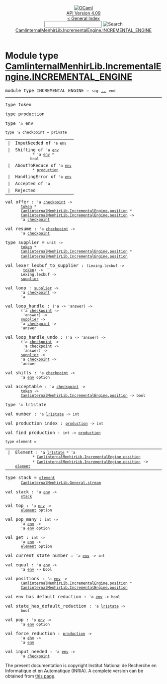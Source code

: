 <!-- ((! set title API !)) ((! set documentation !)) ((! set api !)) ((! set nobreadcrumb !)) -->
<div class="api"><header><nav class="toc brand"><a class="brand" href="https://ocaml.org/"><img src="colour-logo-gray.svg" class="svg" alt="OCaml"></a></nav><nav class="toc"><div class="toc_version"><a href="/docs" id="version-select">API Version 4.09</a></div><a href="index.html">&lt; General Index</a><div class="api_search"><input type="text" name="apisearch" id="api_search" oninput="mySearch(false);" onkeypress="this.oninput();" onclick="this.oninput();" onpaste="this.oninput();">
<img src="search_icon.svg" alt="Search" class="svg" onclick="mySearch(false)"></div>
<div id="search_results"></div><div class="toc_title"><a href="#top">CamlinternalMenhirLib.IncrementalEngine.INCREMENTAL_ENGINE</a></div><ul></ul></nav></header>

<h1>Module type <a href="type_CamlinternalMenhirLib.IncrementalEngine.INCREMENTAL_ENGINE.html">CamlinternalMenhirLib.IncrementalEngine.INCREMENTAL_ENGINE</a></h1>

<pre><span id="MODULETYPEINCREMENTAL_ENGINE"><span class="keyword">module type</span> INCREMENTAL_ENGINE</span> = <code class="code"><span class="keyword">sig</span></code> <a href="CamlinternalMenhirLib.IncrementalEngine.INCREMENTAL_ENGINE.html">..</a> <code class="code"><span class="keyword">end</span></code></pre><hr width="100%">

<pre><span id="TYPEtoken"><span class="keyword">type</span> <code class="type"></code>token</span> </pre>


<pre><span id="TYPEproduction"><span class="keyword">type</span> <code class="type"></code>production</span> </pre>


<pre><span id="TYPEenv"><span class="keyword">type</span> <code class="type">'a</code> env</span> </pre>


<pre><code><span id="TYPEcheckpoint"><span class="keyword">type</span> <code class="type">'a</code> checkpoint</span> = private </code></pre><table class="typetable">
<tbody><tr>
<td align="left" valign="top">
<code><span class="keyword">|</span></code></td>
<td align="left" valign="top">
<code><span id="TYPEELTcheckpoint.InputNeeded"><span class="constructor">InputNeeded</span></span> <span class="keyword">of</span> <code class="type">'a <a href="CamlinternalMenhirLib.IncrementalEngine.INCREMENTAL_ENGINE.html#TYPEenv">env</a></code></code></td>

</tr>
<tr>
<td align="left" valign="top">
<code><span class="keyword">|</span></code></td>
<td align="left" valign="top">
<code><span id="TYPEELTcheckpoint.Shifting"><span class="constructor">Shifting</span></span> <span class="keyword">of</span> <code class="type">'a <a href="CamlinternalMenhirLib.IncrementalEngine.INCREMENTAL_ENGINE.html#TYPEenv">env</a><br>        * 'a <a href="CamlinternalMenhirLib.IncrementalEngine.INCREMENTAL_ENGINE.html#TYPEenv">env</a> * <br>       bool</code></code></td>

</tr>
<tr>
<td align="left" valign="top">
<code><span class="keyword">|</span></code></td>
<td align="left" valign="top">
<code><span id="TYPEELTcheckpoint.AboutToReduce"><span class="constructor">AboutToReduce</span></span> <span class="keyword">of</span> <code class="type">'a <a href="CamlinternalMenhirLib.IncrementalEngine.INCREMENTAL_ENGINE.html#TYPEenv">env</a><br>        * <a href="CamlinternalMenhirLib.IncrementalEngine.INCREMENTAL_ENGINE.html#TYPEproduction">production</a></code></code></td>

</tr>
<tr>
<td align="left" valign="top">
<code><span class="keyword">|</span></code></td>
<td align="left" valign="top">
<code><span id="TYPEELTcheckpoint.HandlingError"><span class="constructor">HandlingError</span></span> <span class="keyword">of</span> <code class="type">'a <a href="CamlinternalMenhirLib.IncrementalEngine.INCREMENTAL_ENGINE.html#TYPEenv">env</a></code></code></td>

</tr>
<tr>
<td align="left" valign="top">
<code><span class="keyword">|</span></code></td>
<td align="left" valign="top">
<code><span id="TYPEELTcheckpoint.Accepted"><span class="constructor">Accepted</span></span> <span class="keyword">of</span> <code class="type">'a</code></code></td>

</tr>
<tr>
<td align="left" valign="top">
<code><span class="keyword">|</span></code></td>
<td align="left" valign="top">
<code><span id="TYPEELTcheckpoint.Rejected"><span class="constructor">Rejected</span></span></code></td>

</tr></tbody></table>



<pre><span id="VALoffer"><span class="keyword">val</span> offer</span> : <code class="type">'a <a href="CamlinternalMenhirLib.IncrementalEngine.INCREMENTAL_ENGINE.html#TYPEcheckpoint">checkpoint</a> -&gt;<br>       <a href="CamlinternalMenhirLib.IncrementalEngine.INCREMENTAL_ENGINE.html#TYPEtoken">token</a> *<br>       <a href="CamlinternalMenhirLib.IncrementalEngine.html#TYPEposition">CamlinternalMenhirLib.IncrementalEngine.position</a> *<br>       <a href="CamlinternalMenhirLib.IncrementalEngine.html#TYPEposition">CamlinternalMenhirLib.IncrementalEngine.position</a> -&gt;<br>       'a <a href="CamlinternalMenhirLib.IncrementalEngine.INCREMENTAL_ENGINE.html#TYPEcheckpoint">checkpoint</a></code></pre>
<pre><span id="VALresume"><span class="keyword">val</span> resume</span> : <code class="type">'a <a href="CamlinternalMenhirLib.IncrementalEngine.INCREMENTAL_ENGINE.html#TYPEcheckpoint">checkpoint</a> -&gt;<br>       'a <a href="CamlinternalMenhirLib.IncrementalEngine.INCREMENTAL_ENGINE.html#TYPEcheckpoint">checkpoint</a></code></pre>
<pre><span id="TYPEsupplier"><span class="keyword">type</span> <code class="type"></code>supplier</span> = <code class="type">unit -&gt;<br>       <a href="CamlinternalMenhirLib.IncrementalEngine.INCREMENTAL_ENGINE.html#TYPEtoken">token</a> *<br>       <a href="CamlinternalMenhirLib.IncrementalEngine.html#TYPEposition">CamlinternalMenhirLib.IncrementalEngine.position</a> *<br>       <a href="CamlinternalMenhirLib.IncrementalEngine.html#TYPEposition">CamlinternalMenhirLib.IncrementalEngine.position</a></code> </pre>


<pre><span id="VALlexer_lexbuf_to_supplier"><span class="keyword">val</span> lexer_lexbuf_to_supplier</span> : <code class="type">(Lexing.lexbuf -&gt;<br>        <a href="CamlinternalMenhirLib.IncrementalEngine.INCREMENTAL_ENGINE.html#TYPEtoken">token</a>) -&gt;<br>       Lexing.lexbuf -&gt;<br>       <a href="CamlinternalMenhirLib.IncrementalEngine.INCREMENTAL_ENGINE.html#TYPEsupplier">supplier</a></code></pre>
<pre><span id="VALloop"><span class="keyword">val</span> loop</span> : <code class="type"><a href="CamlinternalMenhirLib.IncrementalEngine.INCREMENTAL_ENGINE.html#TYPEsupplier">supplier</a> -&gt;<br>       'a <a href="CamlinternalMenhirLib.IncrementalEngine.INCREMENTAL_ENGINE.html#TYPEcheckpoint">checkpoint</a> -&gt;<br>       'a</code></pre>
<pre><span id="VALloop_handle"><span class="keyword">val</span> loop_handle</span> : <code class="type">('a -&gt; 'answer) -&gt;<br>       ('a <a href="CamlinternalMenhirLib.IncrementalEngine.INCREMENTAL_ENGINE.html#TYPEcheckpoint">checkpoint</a> -&gt;<br>        'answer) -&gt;<br>       <a href="CamlinternalMenhirLib.IncrementalEngine.INCREMENTAL_ENGINE.html#TYPEsupplier">supplier</a> -&gt;<br>       'a <a href="CamlinternalMenhirLib.IncrementalEngine.INCREMENTAL_ENGINE.html#TYPEcheckpoint">checkpoint</a> -&gt;<br>       'answer</code></pre>
<pre><span id="VALloop_handle_undo"><span class="keyword">val</span> loop_handle_undo</span> : <code class="type">('a -&gt; 'answer) -&gt;<br>       ('a <a href="CamlinternalMenhirLib.IncrementalEngine.INCREMENTAL_ENGINE.html#TYPEcheckpoint">checkpoint</a> -&gt;<br>        'a <a href="CamlinternalMenhirLib.IncrementalEngine.INCREMENTAL_ENGINE.html#TYPEcheckpoint">checkpoint</a> -&gt;<br>        'answer) -&gt;<br>       <a href="CamlinternalMenhirLib.IncrementalEngine.INCREMENTAL_ENGINE.html#TYPEsupplier">supplier</a> -&gt;<br>       'a <a href="CamlinternalMenhirLib.IncrementalEngine.INCREMENTAL_ENGINE.html#TYPEcheckpoint">checkpoint</a> -&gt;<br>       'answer</code></pre>
<pre><span id="VALshifts"><span class="keyword">val</span> shifts</span> : <code class="type">'a <a href="CamlinternalMenhirLib.IncrementalEngine.INCREMENTAL_ENGINE.html#TYPEcheckpoint">checkpoint</a> -&gt;<br>       'a <a href="CamlinternalMenhirLib.IncrementalEngine.INCREMENTAL_ENGINE.html#TYPEenv">env</a> option</code></pre>
<pre><span id="VALacceptable"><span class="keyword">val</span> acceptable</span> : <code class="type">'a <a href="CamlinternalMenhirLib.IncrementalEngine.INCREMENTAL_ENGINE.html#TYPEcheckpoint">checkpoint</a> -&gt;<br>       <a href="CamlinternalMenhirLib.IncrementalEngine.INCREMENTAL_ENGINE.html#TYPEtoken">token</a> -&gt;<br>       <a href="CamlinternalMenhirLib.IncrementalEngine.html#TYPEposition">CamlinternalMenhirLib.IncrementalEngine.position</a> -&gt; bool</code></pre>
<pre><span id="TYPElr1state"><span class="keyword">type</span> <code class="type">'a</code> lr1state</span> </pre>


<pre><span id="VALnumber"><span class="keyword">val</span> number</span> : <code class="type">'a <a href="CamlinternalMenhirLib.IncrementalEngine.INCREMENTAL_ENGINE.html#TYPElr1state">lr1state</a> -&gt; int</code></pre>
<pre><span id="VALproduction_index"><span class="keyword">val</span> production_index</span> : <code class="type"><a href="CamlinternalMenhirLib.IncrementalEngine.INCREMENTAL_ENGINE.html#TYPEproduction">production</a> -&gt; int</code></pre>
<pre><span id="VALfind_production"><span class="keyword">val</span> find_production</span> : <code class="type">int -&gt; <a href="CamlinternalMenhirLib.IncrementalEngine.INCREMENTAL_ENGINE.html#TYPEproduction">production</a></code></pre>
<pre><code><span id="TYPEelement"><span class="keyword">type</span> <code class="type"></code>element</span> = </code></pre><table class="typetable">
<tbody><tr>
<td align="left" valign="top">
<code><span class="keyword">|</span></code></td>
<td align="left" valign="top">
<code><span id="TYPEELTelement.Element"><span class="constructor">Element</span></span> <span class="keyword">:</span> <code class="type">'a <a href="CamlinternalMenhirLib.IncrementalEngine.INCREMENTAL_ENGINE.html#TYPElr1state">lr1state</a> * 'a<br>        * <a href="CamlinternalMenhirLib.IncrementalEngine.html#TYPEposition">CamlinternalMenhirLib.IncrementalEngine.position</a><br>        * <a href="CamlinternalMenhirLib.IncrementalEngine.html#TYPEposition">CamlinternalMenhirLib.IncrementalEngine.position</a></code> <span class="keyword">-&gt;</span> <code class="type"><a href="CamlinternalMenhirLib.IncrementalEngine.INCREMENTAL_ENGINE.html#TYPEelement">element</a></code></code></td>

</tr></tbody></table>



<pre><span id="TYPEstack"><span class="keyword">type</span> <code class="type"></code>stack</span> = <code class="type"><a href="CamlinternalMenhirLib.IncrementalEngine.INCREMENTAL_ENGINE.html#TYPEelement">element</a><br>       <a href="CamlinternalMenhirLib.General.html#TYPEstream">CamlinternalMenhirLib.General.stream</a></code> </pre>


<pre><span id="VALstack"><span class="keyword">val</span> stack</span> : <code class="type">'a <a href="CamlinternalMenhirLib.IncrementalEngine.INCREMENTAL_ENGINE.html#TYPEenv">env</a> -&gt;<br>       <a href="CamlinternalMenhirLib.IncrementalEngine.INCREMENTAL_ENGINE.html#TYPEstack">stack</a></code></pre>
<pre><span id="VALtop"><span class="keyword">val</span> top</span> : <code class="type">'a <a href="CamlinternalMenhirLib.IncrementalEngine.INCREMENTAL_ENGINE.html#TYPEenv">env</a> -&gt;<br>       <a href="CamlinternalMenhirLib.IncrementalEngine.INCREMENTAL_ENGINE.html#TYPEelement">element</a> option</code></pre>
<pre><span id="VALpop_many"><span class="keyword">val</span> pop_many</span> : <code class="type">int -&gt;<br>       'a <a href="CamlinternalMenhirLib.IncrementalEngine.INCREMENTAL_ENGINE.html#TYPEenv">env</a> -&gt;<br>       'a <a href="CamlinternalMenhirLib.IncrementalEngine.INCREMENTAL_ENGINE.html#TYPEenv">env</a> option</code></pre>
<pre><span id="VALget"><span class="keyword">val</span> get</span> : <code class="type">int -&gt;<br>       'a <a href="CamlinternalMenhirLib.IncrementalEngine.INCREMENTAL_ENGINE.html#TYPEenv">env</a> -&gt;<br>       <a href="CamlinternalMenhirLib.IncrementalEngine.INCREMENTAL_ENGINE.html#TYPEelement">element</a> option</code></pre>
<pre><span id="VALcurrent_state_number"><span class="keyword">val</span> current_state_number</span> : <code class="type">'a <a href="CamlinternalMenhirLib.IncrementalEngine.INCREMENTAL_ENGINE.html#TYPEenv">env</a> -&gt; int</code></pre>
<pre><span id="VALequal"><span class="keyword">val</span> equal</span> : <code class="type">'a <a href="CamlinternalMenhirLib.IncrementalEngine.INCREMENTAL_ENGINE.html#TYPEenv">env</a> -&gt;<br>       'a <a href="CamlinternalMenhirLib.IncrementalEngine.INCREMENTAL_ENGINE.html#TYPEenv">env</a> -&gt; bool</code></pre>
<pre><span id="VALpositions"><span class="keyword">val</span> positions</span> : <code class="type">'a <a href="CamlinternalMenhirLib.IncrementalEngine.INCREMENTAL_ENGINE.html#TYPEenv">env</a> -&gt;<br>       <a href="CamlinternalMenhirLib.IncrementalEngine.html#TYPEposition">CamlinternalMenhirLib.IncrementalEngine.position</a> *<br>       <a href="CamlinternalMenhirLib.IncrementalEngine.html#TYPEposition">CamlinternalMenhirLib.IncrementalEngine.position</a></code></pre>
<pre><span id="VALenv_has_default_reduction"><span class="keyword">val</span> env_has_default_reduction</span> : <code class="type">'a <a href="CamlinternalMenhirLib.IncrementalEngine.INCREMENTAL_ENGINE.html#TYPEenv">env</a> -&gt; bool</code></pre>
<pre><span id="VALstate_has_default_reduction"><span class="keyword">val</span> state_has_default_reduction</span> : <code class="type">'a <a href="CamlinternalMenhirLib.IncrementalEngine.INCREMENTAL_ENGINE.html#TYPElr1state">lr1state</a> -&gt;<br>       bool</code></pre>
<pre><span id="VALpop"><span class="keyword">val</span> pop</span> : <code class="type">'a <a href="CamlinternalMenhirLib.IncrementalEngine.INCREMENTAL_ENGINE.html#TYPEenv">env</a> -&gt;<br>       'a <a href="CamlinternalMenhirLib.IncrementalEngine.INCREMENTAL_ENGINE.html#TYPEenv">env</a> option</code></pre>
<pre><span id="VALforce_reduction"><span class="keyword">val</span> force_reduction</span> : <code class="type"><a href="CamlinternalMenhirLib.IncrementalEngine.INCREMENTAL_ENGINE.html#TYPEproduction">production</a> -&gt;<br>       'a <a href="CamlinternalMenhirLib.IncrementalEngine.INCREMENTAL_ENGINE.html#TYPEenv">env</a> -&gt;<br>       'a <a href="CamlinternalMenhirLib.IncrementalEngine.INCREMENTAL_ENGINE.html#TYPEenv">env</a></code></pre>
<pre><span id="VALinput_needed"><span class="keyword">val</span> input_needed</span> : <code class="type">'a <a href="CamlinternalMenhirLib.IncrementalEngine.INCREMENTAL_ENGINE.html#TYPEenv">env</a> -&gt;<br>       'a <a href="CamlinternalMenhirLib.IncrementalEngine.INCREMENTAL_ENGINE.html#TYPEcheckpoint">checkpoint</a></code></pre>
<div class="copyright">The present documentation is copyright Institut National de Recherche en Informatique et en Automatique (INRIA). A complete version can be obtained from <a href="http://caml.inria.fr/pub/docs/manual-ocaml/">this page</a>.</div></div>